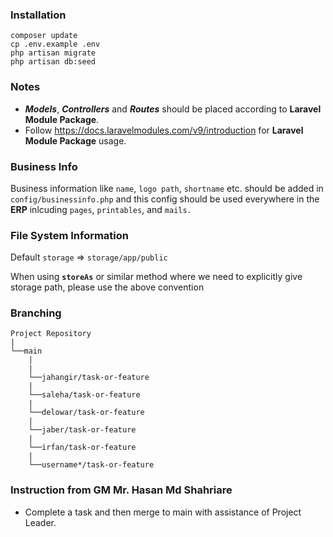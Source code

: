 ### Installation

```
composer update
cp .env.example .env
php artisan migrate
php artisan db:seed
```

### Notes

-   **_Models_**, **_Controllers_** and **_Routes_** should be placed according to **Laravel Module Package**.
-   Follow https://docs.laravelmodules.com/v9/introduction for **Laravel Module Package** usage.

### Business Info

Business information like `name`, `logo path`, `shortname` etc. should be added in `config/businessinfo.php` and this config should be used everywhere in the **ERP** inlcuding `pages`, `printables`, and `mails.`

### File System Information

Default `storage` => `storage/app/public`

When using **`storeAs`** or similar method where we need to explicitly give storage path, please use the above convention

### Branching

```
Project Repository
|
└──main
    |
    |
    └──jahangir/task-or-feature
    |
    └──saleha/task-or-feature
    |
    └──delowar/task-or-feature
    |
    └──jaber/task-or-feature
    |
    └──irfan/task-or-feature
    |
    └──username*/task-or-feature
```

### Instruction from GM Mr. Hasan Md Shahriare

-   Complete a task and then merge to main with assistance of Project Leader.
